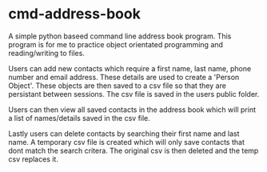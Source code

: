 # cmd-address-book
A simple python baseed command line address book program. This program is for me to practice object orientated programming and reading/writing to files.

Users can add new contacts which require a first name, last name, phone number and email address.
These details are used to create a 'Person Object'. These objects are then saved to a csv file so that they are persistant between sessions. The csv file is saved in the users public folder.

Users can then view all saved contacts in the address book which will print a list of names/details saved in the csv file.

Lastly users can delete contacts by searching their first name and last name. A temporary csv file is created which will only save contacts that dont match the search critera.
The original csv is then deleted and the temp csv replaces it.
